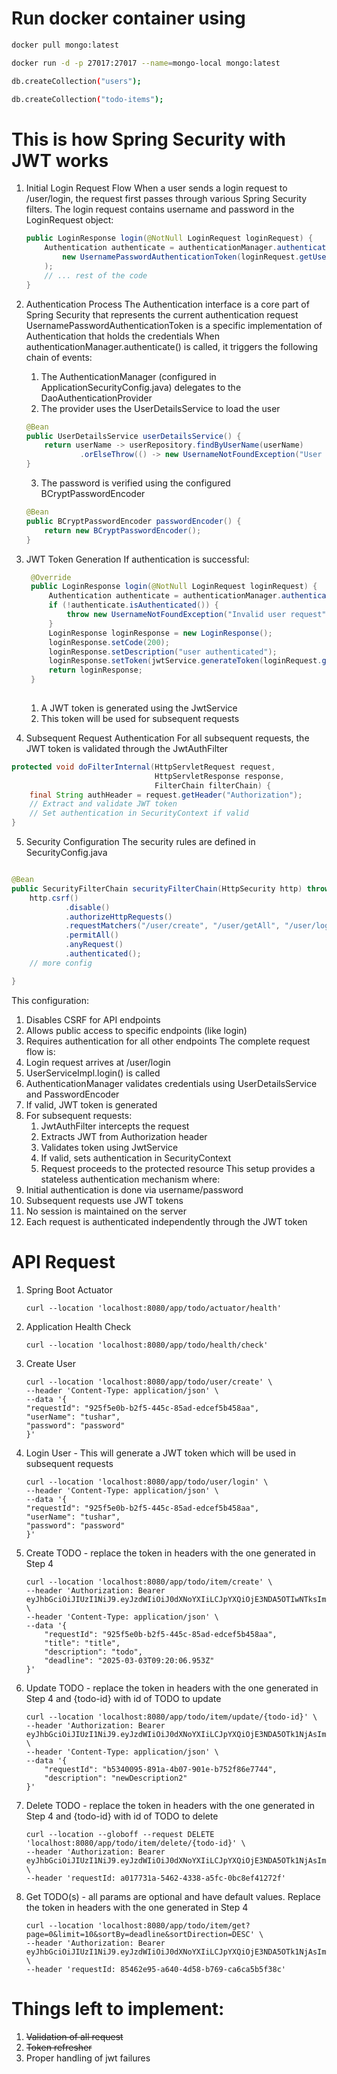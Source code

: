 # Run docker container using

```sh
docker pull mongo:latest
```

```sh
docker run -d -p 27017:27017 --name=mongo-local mongo:latest
```

```sh
db.createCollection("users");
```

```sh
db.createCollection("todo-items");
```

# This is how Spring Security with JWT works

1. Initial Login Request Flow
   When a user sends a login request to /user/login, the request first passes through various Spring Security filters.
   The login request contains username and password in the LoginRequest object:

   ```java
   public LoginResponse login(@NotNull LoginRequest loginRequest) {
       Authentication authenticate = authenticationManager.authenticate(
           new UsernamePasswordAuthenticationToken(loginRequest.getUserName(), loginRequest.getPassword())
       );
       // ... rest of the code
   }
   ```

2. Authentication Process
   The Authentication interface is a core part of Spring Security that represents the current authentication request
   UsernamePasswordAuthenticationToken is a specific implementation of Authentication that holds the credentials
   When authenticationManager.authenticate() is called, it triggers the following chain of events:
    1. The AuthenticationManager (configured in ApplicationSecurityConfig.java) delegates to the
       DaoAuthenticationProvider
    2. The provider uses the UserDetailsService to load the user
   ```java
   @Bean
   public UserDetailsService userDetailsService() {
       return userName -> userRepository.findByUserName(userName)
               .orElseThrow(() -> new UsernameNotFoundException("User not found"));
   }
   ```
    3. The password is verified using the configured BCryptPasswordEncoder

   ```java
   @Bean
   public BCryptPasswordEncoder passwordEncoder() {
       return new BCryptPasswordEncoder();
   }
   ```

3. JWT Token Generation
   If authentication is successful:
   ```java
    @Override
    public LoginResponse login(@NotNull LoginRequest loginRequest) {
        Authentication authenticate = authenticationManager.authenticate(new UsernamePasswordAuthenticationToken(loginRequest.getUserName(), loginRequest.getPassword()));
        if (!authenticate.isAuthenticated()) {
            throw new UsernameNotFoundException("Invalid user request");
        }
        LoginResponse loginResponse = new LoginResponse();
        loginResponse.setCode(200);
        loginResponse.setDescription("user authenticated");
        loginResponse.setToken(jwtService.generateToken(loginRequest.getUserName()));
        return loginResponse;
    }
            
   ```
      1. A JWT token is generated using the JwtService
      2. This token will be used for subsequent requests


4. Subsequent Request Authentication
   For all subsequent requests, the JWT token is validated through the JwtAuthFilter

```java
protected void doFilterInternal(HttpServletRequest request,
                                HttpServletResponse response,
                                FilterChain filterChain) {
    final String authHeader = request.getHeader("Authorization");
    // Extract and validate JWT token
    // Set authentication in SecurityContext if valid
}
```

5. Security Configuration
   The security rules are defined in SecurityConfig.java

```java

@Bean
public SecurityFilterChain securityFilterChain(HttpSecurity http) throws Exception {
    http.csrf()
            .disable()
            .authorizeHttpRequests()
            .requestMatchers("/user/create", "/user/getAll", "/user/login", "/health/**")
            .permitAll()
            .anyRequest()
            .authenticated();
    // more config

}
```

This configuration:

1. Disables CSRF for API endpoints
2. Allows public access to specific endpoints (like login)
3. Requires authentication for all other endpoints
   The complete request flow is:
1. Login request arrives at /user/login
2. UserServiceImpl.login() is called
3. AuthenticationManager validates credentials using UserDetailsService and PasswordEncoder
4. If valid, JWT token is generated
5. For subsequent requests:
    1. JwtAuthFilter intercepts the request
    2. Extracts JWT from Authorization header
    3. Validates token using JwtService
    4. If valid, sets authentication in SecurityContext
    5. Request proceeds to the protected resource
       This setup provides a stateless authentication mechanism where:
1. Initial authentication is done via username/password
2. Subsequent requests use JWT tokens
3. No session is maintained on the server
4. Each request is authenticated independently through the JWT token

# API Request

1. Spring Boot Actuator
    ```shell
    curl --location 'localhost:8080/app/todo/actuator/health'
    ```

2. Application Health Check
    ```shell
    curl --location 'localhost:8080/app/todo/health/check'
    ```
3. Create User
    ```shell
   curl --location 'localhost:8080/app/todo/user/create' \
   --header 'Content-Type: application/json' \
   --data '{
   "requestId": "925f5e0b-b2f5-445c-85ad-edcef5b458aa",
   "userName": "tushar",
   "password": "password"
   }'
    ```

4. Login User - This will generate a JWT token which will be used in subsequent requests
    ```shell
    curl --location 'localhost:8080/app/todo/user/login' \
    --header 'Content-Type: application/json' \
    --data '{
    "requestId": "925f5e0b-b2f5-445c-85ad-edcef5b458aa",
    "userName": "tushar",
    "password": "password"
    }'
    ```

5. Create TODO - replace the token in headers with the one generated in Step 4
    ```shell
    curl --location 'localhost:8080/app/todo/item/create' \
    --header 'Authorization: Bearer eyJhbGciOiJIUzI1NiJ9.eyJzdWIiOiJ0dXNoYXIiLCJpYXQiOjE3NDA5OTIwNTksImV4cCI6MTc0MDk5NTY1OX0.Fi0JO2g87h3ZHISTKQe6QrKK8vDnPaEU_kt7Le8_h_k' \
    --header 'Content-Type: application/json' \
    --data '{
        "requestId": "925f5e0b-b2f5-445c-85ad-edcef5b458aa",
        "title": "title",
        "description": "todo",
        "deadline": "2025-03-03T09:20:06.953Z"
    }'
    ```

6. Update TODO - replace the token in headers with the one generated in Step 4 and {todo-id} with id of TODO to update
   ```shell
   curl --location 'localhost:8080/app/todo/item/update/{todo-id}' \
   --header 'Authorization: Bearer eyJhbGciOiJIUzI1NiJ9.eyJzdWIiOiJ0dXNoYXIiLCJpYXQiOjE3NDA5OTk1NjAsImV4cCI6MTc0MTAwMzE2MH0.ZgUzoOtXQWkg4wDniBG31gTTf459JJfHR5KFA3aIyz8' \
   --header 'Content-Type: application/json' \
   --data '{
       "requestId": "b5340095-891a-4b07-901e-b752f86e7744",
       "description": "newDescription2"
   }'
   ```

7. Delete TODO - replace the token in headers with the one generated in Step 4 and {todo-id} with id of TODO to delete
   ```shell
   curl --location --globoff --request DELETE 'localhost:8080/app/todo/item/delete/{todo-id}' \
   --header 'Authorization: Bearer eyJhbGciOiJIUzI1NiJ9.eyJzdWIiOiJ0dXNoYXIiLCJpYXQiOjE3NDA5OTk1NjAsImV4cCI6MTc0MTAwMzE2MH0.ZgUzoOtXQWkg4wDniBG31gTTf459JJfHR5KFA3aIyz8' \
   --header 'requestId: a017731a-5462-4338-a5fc-0bc8ef41272f'
   ```

8. Get TODO(s) - all params are optional and have default values. Replace the token in headers with the one generated in
   Step 4
    ```shell
   curl --location 'localhost:8080/app/todo/item/get?page=0&limit=10&sortBy=deadline&sortDirection=DESC' \
   --header 'Authorization: Bearer eyJhbGciOiJIUzI1NiJ9.eyJzdWIiOiJ0dXNoYXIiLCJpYXQiOjE3NDA5OTk1NjAsImV4cCI6MTc0MTAwMzE2MH0.ZgUzoOtXQWkg4wDniBG31gTTf459JJfHR5KFA3aIyz8' \
   --header 'requestId: 85462e95-a640-4d58-b769-ca6ca5b5f38c'
    ```
   


# Things left to implement:
1. ~~Validation of all request~~
2. ~~Token refresher~~
3. Proper handling of jwt failures